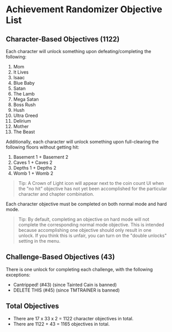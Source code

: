 # Achievement Randomizer Objective List

## Character-Based Objectives (1122)

Each character will unlock something upon defeating/completing the following:

1. Mom
2. It Lives
3. Isaac
4. Blue Baby
5. Satan
6. The Lamb
7. Mega Satan
8. Boss Rush
9. Hush
10. Ultra Greed
11. Delirium
12. Mother
13. The Beast

Additionally, each character will unlock something upon full-clearing the following floors without getting hit:

1. Basement 1 + Basement 2
2. Caves 1 + Caves 2
3. Depths 1 + Depths 2
4. Womb 1 + Womb 2

> Tip: A Crown of Light icon will appear next to the coin count UI when the "no hit" objective has not yet been accomplished for the particular character and chapter combination.

Each character objective must be completed on both normal mode and hard mode.

> Tip: By default, completing an objective on hard mode will not complete the corresponding normal mode objective. This is intended because accomplishing one objective should only result in one unlock. If you think this is unfair, you can turn on the "double unlocks" setting in the menu.

## Challenge-Based Objectives (43)

There is one unlock for completing each challenge, with the following exceptions:

- Cantripped! (#43) (since Tainted Cain is banned)
- DELETE THIS (#45) (since TMTRAINER is banned)

## Total Objectives

- There are 17 x 33 x 2 = 1122 character objectives in total.
- There are 1122 + 43 = 1165 objectives in total.

